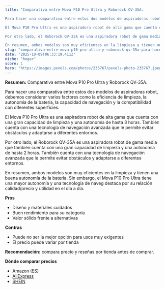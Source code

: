```yaml
---
title: "Comparativa entre Mova P10 Pro Ultra y Roborock QV-35A. 

Para hacer una comparativa entre estos dos modelos de aspiradoras robot, debemos considerar varios factores como la eficiencia de limpieza, la autonomía de la batería, la capacidad de navegación y la compatibilidad con diferentes superficies.

El Mova P10 Pro Ultra es una aspiradora robot de alta gama que cuenta con una gran capacidad de limpieza y una autonomía de hasta 3 horas. También cuenta con una tecnología de navegación avanzada que le permite evitar obstáculos y adaptarse a diferentes entornos.

Por otro lado, el Roborock QV-35A es una aspiradora robot de gama media que también cuenta con una gran capacidad de limpieza y una autonomía de hasta 2 horas. También cuenta con una tecnología de navegación avanzada que le permite evitar obstáculos y adaptarse a diferentes entornos.

En resumen, ambos modelos son muy eficientes en la limpieza y tienen una buena autonomía de la batería. Sin embargo, el Mova P10 Pro Ultra tiene una mayor autonomía y una tecnología de naveg"
slug: "comparativa-entre-mova-p10-pro-ultra-y-roborock-qv-35a-para-hacer-una-comparativ"
date: "2025-10-09T06:33:19.411Z"
niche: "hogar"
score: 1
hero: "https://images.pexels.com/photos/235767/pexels-photo-235767.jpeg?auto=compress&cs=tinysrgb&fit=crop&h=627&w=1200&auto=compress&cs=tinysrgb&w=1200&h=675&fit=crop"
---
```


**Resumen:** Comparativa entre Mova P10 Pro Ultra y Roborock QV-35A. 

Para hacer una comparativa entre estos dos modelos de aspiradoras robot, debemos considerar varios factores como la eficiencia de limpieza, la autonomía de la batería, la capacidad de navegación y la compatibilidad con diferentes superficies.

El Mova P10 Pro Ultra es una aspiradora robot de alta gama que cuenta con una gran capacidad de limpieza y una autonomía de hasta 3 horas. También cuenta con una tecnología de navegación avanzada que le permite evitar obstáculos y adaptarse a diferentes entornos.

Por otro lado, el Roborock QV-35A es una aspiradora robot de gama media que también cuenta con una gran capacidad de limpieza y una autonomía de hasta 2 horas. También cuenta con una tecnología de navegación avanzada que le permite evitar obstáculos y adaptarse a diferentes entornos.

En resumen, ambos modelos son muy eficientes en la limpieza y tienen una buena autonomía de la batería. Sin embargo, el Mova P10 Pro Ultra tiene una mayor autonomía y una tecnología de naveg destaca por su relación calidad/precio y utilidad en el día a día.

**Pros**
- Diseño y materiales cuidados
- Buen rendimiento para su categoría
- Valor sólido frente a alternativas

**Contras**
- Puede no ser la mejor opción para usos muy exigentes
- El precio puede variar por tienda

**Recomendación:** compara precio y reseñas por tienda antes de comprar.

**Dónde comparar precios**
- [Amazon (ES)](https://www.amazon.es/s?k=Comparativa%20entre%20Mova%20P10%20Pro%20Ultra%20y%20Roborock%20QV-35A.%20%0A%0APara%20hacer%20una%20comparativa%20entre%20estos%20dos%20modelos%20de%20aspiradoras%20robot%2C%20debemos%20considerar%20varios%20factores%20como%20la%20eficiencia%20de%20limpieza%2C%20la%20autonom%C3%ADa%20de%20la%20bater%C3%ADa%2C%20la%20capacidad%20de%20navegaci%C3%B3n%20y%20la%20compatibilidad%20con%20diferentes%20superficies.%0A%0AEl%20Mova%20P10%20Pro%20Ultra%20es%20una%20aspiradora%20robot%20de%20alta%20gama%20que%20cuenta%20con%20una%20gran%20capacidad%20de%20limpieza%20y%20una%20autonom%C3%ADa%20de%20hasta%203%20horas.%20Tambi%C3%A9n%20cuenta%20con%20una%20tecnolog%C3%ADa%20de%20navegaci%C3%B3n%20avanzada%20que%20le%20permite%20evitar%20obst%C3%A1culos%20y%20adaptarse%20a%20diferentes%20entornos.%0A%0APor%20otro%20lado%2C%20el%20Roborock%20QV-35A%20es%20una%20aspiradora%20robot%20de%20gama%20media%20que%20tambi%C3%A9n%20cuenta%20con%20una%20gran%20capacidad%20de%20limpieza%20y%20una%20autonom%C3%ADa%20de%20hasta%202%20horas.%20Tambi%C3%A9n%20cuenta%20con%20una%20tecnolog%C3%ADa%20de%20navegaci%C3%B3n%20avanzada%20que%20le%20permite%20evitar%20obst%C3%A1culos%20y%20adaptarse%20a%20diferentes%20entornos.%0A%0AEn%20resumen%2C%20ambos%20modelos%20son%20muy%20eficientes%20en%20la%20limpieza%20y%20tienen%20una%20buena%20autonom%C3%ADa%20de%20la%20bater%C3%ADa.%20Sin%20embargo%2C%20el%20Mova%20P10%20Pro%20Ultra%20tiene%20una%20mayor%20autonom%C3%ADa%20y%20una%20tecnolog%C3%ADa%20de%20naveg&tag=teknovashop25-21)
- [AliExpress](https://www.aliexpress.com/wholesale?SearchText=Comparativa%20entre%20Mova%20P10%20Pro%20Ultra%20y%20Roborock%20QV-35A.%20%0A%0APara%20hacer%20una%20comparativa%20entre%20estos%20dos%20modelos%20de%20aspiradoras%20robot%2C%20debemos%20considerar%20varios%20factores%20como%20la%20eficiencia%20de%20limpieza%2C%20la%20autonom%C3%ADa%20de%20la%20bater%C3%ADa%2C%20la%20capacidad%20de%20navegaci%C3%B3n%20y%20la%20compatibilidad%20con%20diferentes%20superficies.%0A%0AEl%20Mova%20P10%20Pro%20Ultra%20es%20una%20aspiradora%20robot%20de%20alta%20gama%20que%20cuenta%20con%20una%20gran%20capacidad%20de%20limpieza%20y%20una%20autonom%C3%ADa%20de%20hasta%203%20horas.%20Tambi%C3%A9n%20cuenta%20con%20una%20tecnolog%C3%ADa%20de%20navegaci%C3%B3n%20avanzada%20que%20le%20permite%20evitar%20obst%C3%A1culos%20y%20adaptarse%20a%20diferentes%20entornos.%0A%0APor%20otro%20lado%2C%20el%20Roborock%20QV-35A%20es%20una%20aspiradora%20robot%20de%20gama%20media%20que%20tambi%C3%A9n%20cuenta%20con%20una%20gran%20capacidad%20de%20limpieza%20y%20una%20autonom%C3%ADa%20de%20hasta%202%20horas.%20Tambi%C3%A9n%20cuenta%20con%20una%20tecnolog%C3%ADa%20de%20navegaci%C3%B3n%20avanzada%20que%20le%20permite%20evitar%20obst%C3%A1culos%20y%20adaptarse%20a%20diferentes%20entornos.%0A%0AEn%20resumen%2C%20ambos%20modelos%20son%20muy%20eficientes%20en%20la%20limpieza%20y%20tienen%20una%20buena%20autonom%C3%ADa%20de%20la%20bater%C3%ADa.%20Sin%20embargo%2C%20el%20Mova%20P10%20Pro%20Ultra%20tiene%20una%20mayor%20autonom%C3%ADa%20y%20una%20tecnolog%C3%ADa%20de%20naveg)
- [SHEIN](https://www.shein.com/pdsearch/Comparativa%20entre%20Mova%20P10%20Pro%20Ultra%20y%20Roborock%20QV-35A.%20%0A%0APara%20hacer%20una%20comparativa%20entre%20estos%20dos%20modelos%20de%20aspiradoras%20robot%2C%20debemos%20considerar%20varios%20factores%20como%20la%20eficiencia%20de%20limpieza%2C%20la%20autonom%C3%ADa%20de%20la%20bater%C3%ADa%2C%20la%20capacidad%20de%20navegaci%C3%B3n%20y%20la%20compatibilidad%20con%20diferentes%20superficies.%0A%0AEl%20Mova%20P10%20Pro%20Ultra%20es%20una%20aspiradora%20robot%20de%20alta%20gama%20que%20cuenta%20con%20una%20gran%20capacidad%20de%20limpieza%20y%20una%20autonom%C3%ADa%20de%20hasta%203%20horas.%20Tambi%C3%A9n%20cuenta%20con%20una%20tecnolog%C3%ADa%20de%20navegaci%C3%B3n%20avanzada%20que%20le%20permite%20evitar%20obst%C3%A1culos%20y%20adaptarse%20a%20diferentes%20entornos.%0A%0APor%20otro%20lado%2C%20el%20Roborock%20QV-35A%20es%20una%20aspiradora%20robot%20de%20gama%20media%20que%20tambi%C3%A9n%20cuenta%20con%20una%20gran%20capacidad%20de%20limpieza%20y%20una%20autonom%C3%ADa%20de%20hasta%202%20horas.%20Tambi%C3%A9n%20cuenta%20con%20una%20tecnolog%C3%ADa%20de%20navegaci%C3%B3n%20avanzada%20que%20le%20permite%20evitar%20obst%C3%A1culos%20y%20adaptarse%20a%20diferentes%20entornos.%0A%0AEn%20resumen%2C%20ambos%20modelos%20son%20muy%20eficientes%20en%20la%20limpieza%20y%20tienen%20una%20buena%20autonom%C3%ADa%20de%20la%20bater%C3%ADa.%20Sin%20embargo%2C%20el%20Mova%20P10%20Pro%20Ultra%20tiene%20una%20mayor%20autonom%C3%ADa%20y%20una%20tecnolog%C3%ADa%20de%20naveg)